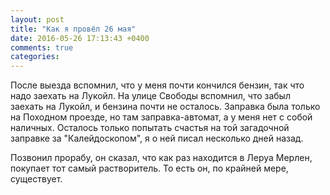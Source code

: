 ```yaml
---
layout: post
title: "Как я провёл 26 мая"
date: 2016-05-26 17:13:43 +0400
comments: true
categories: 
---
```

После выезда вспомнил, что у меня почти кончился бензин, так что надо заехать на Лукойл. На улице Свободы вспомнил, что забыл заехать на Лукойл, и бензина почти не осталось. Заправка была только на Походном проезде, но там заправка-автомат, а у меня нет с собой наличных. Осталось только попытать счастья на той загадочной заправке за "Калейдоскопом", я о ней писал несколько дней назад.

Позвонил прорабу, он сказал, что как раз находится в Леруа Мерлен, покупает тот самый растворитель. То есть он, по крайней мере, существует. 